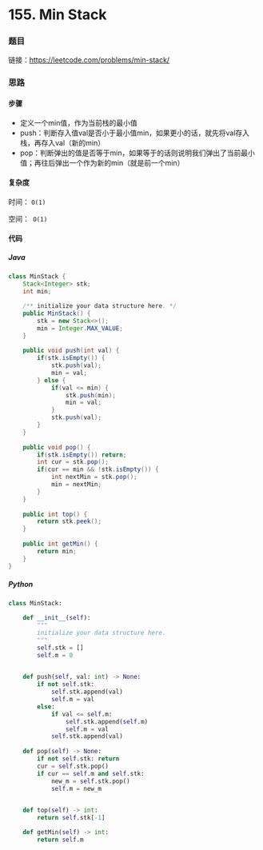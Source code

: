 # 155. Min Stack

### 题目

链接：https://leetcode.com/problems/min-stack/



### 思路

#### 步骤

- 定义一个min值，作为当前栈的最小值
- push：判断存入值val是否小于最小值min，如果更小的话，就先将val存入栈，再存入val（新的min）
- pop：判断弹出的值是否等于min，如果等于的话则说明我们弹出了当前最小值；再往后弹出一个作为新的min（就是前一个min）



#### 复杂度

时间： `O(1)`

空间：` O(1)`



#### 代码

##### Java

```java
class MinStack {
    Stack<Integer> stk;
    int min;

    /** initialize your data structure here. */
    public MinStack() {
        stk = new Stack<>();
        min = Integer.MAX_VALUE;
    }
    
    public void push(int val) {
        if(stk.isEmpty()) {
            stk.push(val);
            min = val;
        } else {
            if(val <= min) {
                stk.push(min);
                min = val;
            }
            stk.push(val);
        }
    }
    
    public void pop() {
        if(stk.isEmpty()) return;
        int cur = stk.pop();
        if(cur == min && !stk.isEmpty()) {
            int nextMin = stk.pop();
            min = nextMin;
        }
    }
    
    public int top() {
        return stk.peek();
    }
    
    public int getMin() {
        return min;
    }
}
```



##### Python

```python
class MinStack:

    def __init__(self):
        """
        initialize your data structure here.
        """
        self.stk = []
        self.m = 0
        

    def push(self, val: int) -> None:
        if not self.stk:
            self.stk.append(val)
            self.m = val
        else:
            if val <= self.m:
                self.stk.append(self.m)
                self.m = val
            self.stk.append(val)
            
    def pop(self) -> None:
        if not self.stk: return
        cur = self.stk.pop()
        if cur == self.m and self.stk:
            new_m = self.stk.pop()
            self.m = new_m
        

    def top(self) -> int:
        return self.stk[-1]

    def getMin(self) -> int:
        return self.m
```



